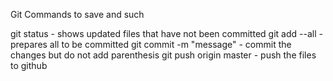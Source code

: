 Git Commands to save and such

git status - shows updated files that have not been committed
git add --all - prepares all to be committed
git commit -m "message" - commit the changes but do not add parenthesis
git push origin master - push the files to github
